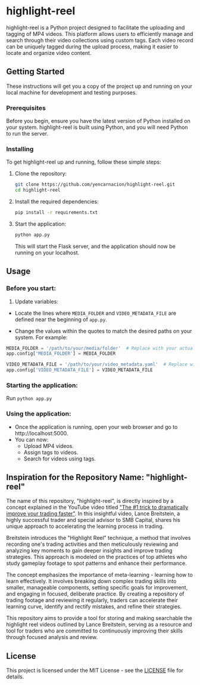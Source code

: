 # highlight-reel

highlight-reel is a Python project designed to facilitate the uploading and tagging of MP4 videos. This platform allows users to efficiently manage and search through their video collections using custom tags. Each video record can be uniquely tagged during the upload process, making it easier to locate and organize video content.

## Getting Started

These instructions will get you a copy of the project up and running on your local machine for development and testing purposes.

### Prerequisites

Before you begin, ensure you have the latest version of Python installed on your system. highlight-reel is built using Python, and you will need Python to run the server.

### Installing

To get highlight-reel up and running, follow these simple steps:

1. Clone the repository:

   ```bash
   git clone https://github.com/yencarnacion/highlight-reel.git
   cd highlight-reel
   ```

2. Install the required dependencies:

   ```bash
   pip install -r requirements.txt
   ```

3. Start the application:

   ```bash
   python app.py
   ```

   This will start the Flask server, and the application should now be running on your localhost.

## Usage

### Before you start:

1. Update variables:
* Locate the lines where `MEDIA_FOLDER` and `VIDEO_METADATA_FILE` are defined near the beginning of `app.py`.

* Change the values within the quotes to match the desired paths on your system. For example:

```Python
MEDIA_FOLDER = '/path/to/your/media/folder'  # Replace with your actual path
app.config['MEDIA_FOLDER'] = MEDIA_FOLDER

VIDEO_METADATA_FILE = '/path/to/your/video_metadata.yaml'  # Replace with your actual path
app.config['VIDEO_METADATA_FILE'] = VIDEO_METADATA_FILE
```

### Starting the application:

Run `python app.py`

### Using the application:

* Once the application is running, open your web browser and go to http://localhost:5000.
* You can now:
    * Upload MP4 videos.
    * Assign tags to videos.
    * Search for videos using tags.

## Inspiration for the Repository Name: "highlight-reel"

The name of this repository, "highlight-reel", is directly inspired by a concept explained in the YouTube video titled ["The #1 trick to dramatically improve your trading faster"](https://www.youtube.com/watch?v=ShWqQVW8-28). In this insightful video, Lance Breitstein, a highly successful trader and special advisor to SMB Capital, shares his unique approach to accelerating the learning process in trading.

Breitstein introduces the "Highlight Reel" technique, a method that involves recording one's trading activities and then meticulously reviewing and analyzing key moments to gain deeper insights and improve trading strategies. This approach is modeled on the practices of top athletes who study gameplay footage to spot patterns and enhance their performance.

The concept emphasizes the importance of meta-learning - learning how to learn effectively. It involves breaking down complex trading skills into smaller, manageable components, setting specific goals for improvement, and engaging in focused, deliberate practice. By creating a repository of trading footage and reviewing it regularly, traders can accelerate their learning curve, identify and rectify mistakes, and refine their strategies.

This repository aims to provide a tool for storing and making searchable the highlight reel videos outlined by Lance Breitstein, serving as a resource and tool for traders who are committed to continuously improving their skills through focused analysis and review.

## License

This project is licensed under the MIT License - see the [LICENSE](LICENSE) file for details.